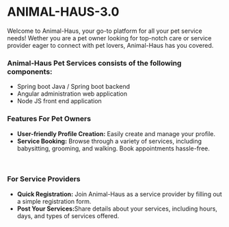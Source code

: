 # ANIMAL-HAUS-3.0
<p>Welcome to Animal-Haus, your go-to platform for all your pet service needs! Wether you are a pet owner looking for top-notch care or service provider eager to connect with pet lovers, Animal-Haus has you covered.</p>
<h3>Animal-Haus Pet Services consists of the following components:</h3>
<ul>
  <li>Spring boot Java / Spring boot backend</li>
  <li>Angular administration web application</li>
  <li>Node JS front end application</li>
</ul>
  <h3>Features For Pet Owners </h3>
     <ul>
       <li><strong>User-friendly Profile Creation:</strong> Easily create and manage your profile. </li>
       <li><strong>Service Booking:</strong> Browse through a variety of services, including babysitting, grooming, and walking. Book appointments hassle-free. </li>
     </ul>
     <br>
     <h3>For Service Providers </h3>
     <ul>
       <li><strong>Quick Registration:</strong> Join Animal-Haus as a service provider by filling out a simple registration form. </li>
       <li><strong>Post Your Services:</strong>Share details about your services, including hours, days, and types of services offered.</li>
     </ul>

